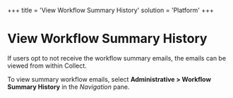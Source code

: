 +++
title = 'View Workflow Summary History'
solution = 'Platform'
+++

# View Workflow Summary History

If users opt to not receive the workflow summary emails, the emails can
be viewed from within Collect.

To view summary workflow emails, select **Administrative \> Workflow
Summary History** in the *Navigation* pane.
